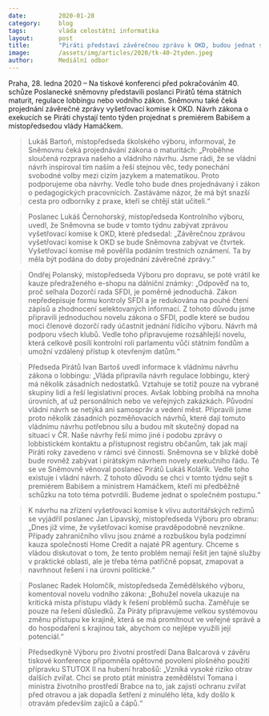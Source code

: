 ```yaml
---
date:         2020-01-28
category:     blog
tags:         vláda celostátní informatika
layout:       post
title:        "Piráti představí závěrečnou zprávu k OKD, budou jednat s vládou o exekučním zákonu a pokusí se zachovat možnost volby předmětů u maturity"
image:        /assets/img/articles/2020/tk-40-2tyden.jpeg
author:       Mediální odbor
---
```


Praha, 28. ledna 2020 – Na tiskové konferenci před pokračováním 40. schůze Poslanecké sněmovny představili poslanci Pirátů téma státních maturit, regulace lobbingu nebo vodního zákon. Sněmovnu také čeká projednání závěrečné zprávy vyšetřovací komise k OKD. Návrh zákona o exekucích se Piráti chystají tento týden projednat s premiérem Babišem a místopředsedou vlády Hamáčkem. 

> Lukáš Bartoň, místopředseda školského výboru, informoval, že Sněmovnu čeká projednávání zákona o maturitách: „Proběhne sloučená rozprava našeho a vládního návrhu. Jsme rádi, že se vládní návrh inspiroval tím naším a řeší stejnou věc, tedy ponechání svobodné volby mezi cizím jazykem a matematikou. Proto podporujeme oba návrhy. Vedle toho bude dnes projednávaný i zákon o pedagogických pracovnících. Zastáváme názor, že má být snazší cesta pro odborníky z praxe, kteří se chtějí stát učiteli.“

> Poslanec Lukáš Černohorský, místopředseda Kontrolního výboru, uvedl, že Sněmovna se bude v tomto týdnu zabývat zprávou vyšetřovací komise k OKD, které předsedal: „Závěrečnou zprávou vyšetřovací komise k OKD se bude Sněmovna zabývat ve čtvrtek. Vyšetřovací komise mě pověřila podáním trestních oznámení. Ta by měla být podána do doby projednání závěrečné zprávy.“

> Ondřej Polanský, místopředseda Výboru pro dopravu, se poté vrátil ke kauze předraženého e-shopu na dálniční známky: „Odpověď na to, proč selhala Dozorčí rada SFDI, je poměrně jednoduchá. Zákon nepředepisuje formu kontroly SFDI a je redukována na pouhé čtení zápisů a zhodnocení selektovaných informací. Z tohoto důvodu jsme připravili jednoduchou novelu zákona o SFDI, podle které se budou moci členové dozorčí rady účastnit jednání řídícího výboru. Návrh má podporu všech klubů. Vedle toho připravujeme rozsáhlejší novelu, která celkově posílí kontrolní roli parlamentu vůči státním fondům a umožní vzdálený přístup k otevřeným datům.“

> Předseda Pirátů Ivan Bartoš uvedl informace k vládnímu návrhu zákona o lobbingu: „Vláda připravila návrh regulace lobbingu, který má několik zásadních nedostatků. Vztahuje se totiž pouze na vybrané skupiny lidí a řeší legislativní proces. Avšak lobbing probíhá na mnoha úrovních, ať už personálních nebo ve veřejných zakázkách. Původní vládní návrh se netýká ani samospráv a vedení měst. Připravili jsme proto několik zásadních pozměňovacích návrhů, které dají tomuto vládnímu návrhu potřebnou sílu a budou mít skutečný dopad na situaci v ČR. Naše návrhy řeší mimo jiné i podobu zprávy o lobbistickém kontaktu a přístupnost registru občanům, tak jak mají Piráti roky zavedeno v rámci své činnosti. Sněmovna se v blízké době bude rovněž zabývat i pirátským návrhem novely exekučního řádu. Té se ve Sněmovně věnoval poslanec Pirátů Lukáš Kolářík. Vedle toho existuje i vládní návrh. Z tohoto důvodu se chci v tomto týdnu sejít s premiérem Babišem a ministrem Hamáčkem, kteří mi předběžně schůzku na toto téma potvrdili. Budeme jednat o společném postupu.“

> K návrhu na zřízení vyšetřovací komise k vlivu autoritářských režimů se vyjádřil poslanec Jan Lipavský, místopředseda Výboru pro obranu: „Dnes již víme, že vyšetřovací komise pravděpodobně nevznikne. Případy zahraničního vlivu jsou známé a rozbuškou byla podzimní kauza společnosti Home Credit a najaté PR agentury. Chceme s vládou diskutovat o tom, že tento problém nemají řešit jen tajné služby v praktické oblasti, ale je třeba téma patřičně popsat, zmapovat a navrhnout řešení i na úrovni politické.“

> Poslanec Radek Holomčík, místopředseda Zemědělského výboru, komentoval novelu vodního zákona: „Bohužel novela ukazuje na kritická místa přístupu vlády k řešení problémů sucha. Zaměřuje se pouze na řešení důsledků. Za Piráty připravujeme velkou systémovou změnu přístupu ke krajině, která se má promítnout ve veřejné správě a do hospodaření s krajinou tak, abychom co nejlépe využili její potenciál.“

> Předsedkyně Výboru pro životní prostředí Dana Balcarová v závěru tiskové konference připomněla opětovné povolení plošného použití přípravku STUTOX II na hubení hrabošů: „Vzniká vysoké riziko otrav dalších zvířat. Chci se proto ptát ministra zemědělství Tomana i ministra životního prostředí Brabce na to, jak zajistí ochranu zvířat před otravou a jak dopadla šetření z minulého léta, kdy došlo k otravám především zajíců a čápů.“
